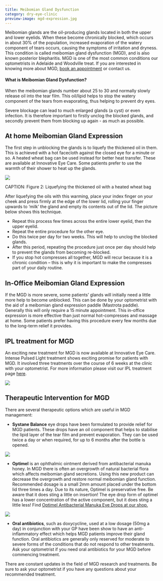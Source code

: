 ```yaml
---
title: Meibomian Gland Dysfunction
category: dry-eye-clinic
preview-image: mgd-expression.jpg
---
```


<div class="employee-heading">
<p>Meibomian glands are the oil-producing glands located in both the upper and lower eyelids. When these become chronically blocked, which occurs in about 30% of the population,  increased evaporation of the watery component of tears occurs, causing the symptoms of irritation and dryness. This condition is called meibomian gland dysfunction (MGD), and is also known posterior blepharitis. MGD is one of the most common conditions our optometrists in Adelaide and Woodville treat. If you are interested in knowing more about MGD, <a href="/what-we-do/eye-exam">book an appointment</a> or contact us.</p>
</div>

#### What is Meibomian Gland Dysfunction?

When the meibomian glands number about 25 to 30 and normally slowly release oil into the tear film. This oil/lipid helps to stop the watery component of the tears from evaporating, thus helping to prevent dry eyes.

Severe blockage can lead to much enlarged glands (a cyst) or even infection. It is therefore important to firstly unclog the blocked glands, and secondly prevent them from blocking up again - as much as possible.

## At home Meibomian Gland Expression

The first step in unblocking the glands is to liquefy the thickened oil in them. This is achieved with a hot facecloth against the closed eye for a minute or so. A heated wheat bag can be used instead for better heat transfer. These are available at Innovative Eye Care. Some patients prefer to use the warmth of their shower to heat up the glands.

![](/uploads/93641b0b72f8f33f6c489cab81d8ded3f690dcd3_hot-compresses.jpg)

CAPTION: Figure 2: Liquefying the thickened oil with a heated wheat bag

After liquefying the oils with this warming, place your index finger on your cheek and press firmly at the edge of the lower lid, rolling your finger upwards to ‘milk’ the gland and empty its contents out of the lid. The picture below shows this technique. 

  * Repeat this process few times across the entire lower eyelid, then the upper eyelid. 
  * Repeat the entire procedure for the other eye.
  * Do this twice per day for two weeks. This will help to unclog the blocked glands. 
  * After this period, repeating the procedure just once per day should help to prevent the glands from becoming re-blocked.
  * If you stop hot compresses all together, MGD will recur because it is a chronic condition – this is why it is important to make the compresses part of your daily routine.


## In-Office Meibomian Gland Expression 

If the MGD is more severe, some patients’ glands will initially need a little more help to become unblocked. This can be done by your optometrist with the aid of a meibomian gland expression paddle (Mastrota paddle). Generally this will only require a 15 minute appointment. This in-office expression is more effective than just normal hot-compresses and massage at home. Some patients prefer having this procedure every few months due to the long-term relief it provides.

## IPL treatment for MGD

An exciting new treatment for MGD is now available at Innovative Eye Care. Intense Pulsed Light treatment shows exciting promise for patients with MGD. It involved three treatments over the course of 6 weeks at the clinic with your optometrist. For more information please visit our IPL treatment page [here](/what-we-do/ipl-treatment-for-meibomian-gland-dysfunction).

![](/uploads/a587e51e279fb4d89c846e1c77aa55a2a7790fc8_ipl-machine.jpg)

## Therapeutic Intervention for MGD

There are several therapeutic options which are useful in MGD management:

  * **Systane Balance** eye drops have been formulated to provide relief for MGD patients. These drops have an oil component that helps to stabilise the lipid layer of the tear film and prevent evaporation. They can be used twice a day or when required, for up to 6 months after the bottle is opened. 

![](/uploads/1ccff44a8a3d760484093ef11ed8cc5c96e3579d_systanebalance.jpg)

  * **Optimel** is an ophthalmic ointment derived from antibacterial manuka honey. In MGD there is often an overgrowth of natural bacterial flora which affects meibomian gland secretions. Using this new product can decrease the overgrowth and restore normal meibomian gland function. Recommended dosage is a small 2mm amount placed under the bottom lid three times a day. Due to its nature, Optimel is preservative free. Be aware that it does sting a little on insertion! The eye drop form of optimel has a lower concentration of the active component, but it does sting a little less! Find [Optimel Antibacterial Manuka Eye Drops at our shop.](http://eyesolutions.com.au/collections/dry-eye-treatments/products/optimel-antibacterial-manuka-eye-drops)

![](/uploads/2b7a8b49d853a7873add2307bb41fcf292ea1e22_80_optimel_.jpg)

  * **Oral antibiotics**, such as doxycycline, used at a low dosage (50mg a day) in conjunction with your GP have been show to have an anti-inflammatory effect which helps MGD patients improve their gland function. Oral antibiotics are generally only reserved for moderate to severe forms of the conditions that do not respond to other treatments. Ask your optometrist if you need oral antibiotics for your MGD before commencing treatment.

There are constant updates in the field of MGD research and treatments. Be sure to ask your optometrist if you have any questions about your recommended treatment.
